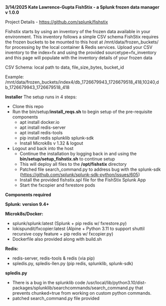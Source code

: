 **3/14/2025 Kate Lawrence-Gupta
FishStix - a Splunk frozen data manager 
v 1.0.0**

Project Details - https://github.com/splunk/fishstix

Fishstix starts by using an inventory of the frozen data available in your environment. This inventory follows a simple CSV schema
FishStix requires the frozen buckets to be mounted to this host at /mnt/data/frozen_buckets/ for processing by the local container & Redis services.
Upload your CSV inventory to the index=fx and using the provided sourcetype=fx_inventory and this page will populate with the inventory details of your frozen data

CSV Schema:
local path to data,
  file_size_bytes,
    bucket_id
      

Example:
/mnt/data/frozen_buckets/index4/db_1726679943_1726679518_418,10240,db_1726679943_1726679518_418

**Installer**
The setup runs in 4 steps:

- Clone this repo
- Run the bin/setup/**install_reqs.sh** to begin setup of the pre-requisite components
  - apt install docker.io
  - apt install redis-server
  - apt install redis-tools
  - pip install redis splunklib splunk-sdk
  - Install Microk8s v 1.32 & logout
- Logout and back into the host
  - Continue the installation by logging back in and using the **bin/setup/setup_fishstix.sh** to continue setup
  - This will deploy all files to the **/opt/fishstix** directory
  - Patched file search_command.py to address bug with the splunk-sdk  (https://github.com/splunk/splunk-sdk-python/issues/605)
  - Install the provided fishstix.spl file for the FishStix Splunk App
  - Start the fxcopier and fxrestore pods

**Components required**

**Splunk: version 9.4+**

**Microk8s/Docker:**
- splunk/splunk:latest (Splunk + pip redis w/ fxrestore.py)
- lokispundit/fxcopier:latest (Alpine + Python 3.11 to support shuttil recursive copy feature  + pip redis w/ fxcopier.py)
- Dockerfile also provided along with build.sh 

**Redis:**
- redis-server, redis-tools & redis (via pip)
- spledis.py, spledis-llen.py (pip redis, splunklib, splunk-sdk)

**spledis.py**
- There is a bug in the splunklib code /usr/local/lib/python3.10/dist-packages/splunklib/searchcommands/search_command.py that prevents chunked=true from working on custom python commands.
- patched search_command.py file provided

